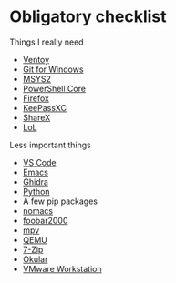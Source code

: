 # Obligatory checklist

Things I really need

- [Ventoy](https://github.com/ventoy/Ventoy/releases/latest)
- [Git for Windows](https://github.com/git-for-windows/git/releases/latest)
- [MSYS2](https://github.com/msys2/msys2-installer/releases/latest)
- [PowerShell Core](https://github.com/PowerShell/PowerShell/releases/latest)
- [Firefox](https://www.mozilla.org/en-US/firefox/new/)
- [KeePassXC](https://github.com/keepassxreboot/keepassxc/releases/latest)
- [ShareX](https://github.com/ShareX/ShareX/releases/latest)
- [LoL](https://signup.euw.leagueoflegends.com/en/signup/redownload)

Less important things

- [VS Code](https://github.com/microsoft/vscode/releases/latest)
- [Emacs](https://packages.msys2.org/package/mingw-w64-x86_64-emacs?repo=mingw64)
- [Ghidra](https://ghidra-sre.org/)
- [Python](https://www.python.org/)
- A few pip packages
- [nomacs](https://github.com/nomacs/nomacs/releases/latest)
- [foobar2000](https://www.foobar2000.org/download)
- [mpv](https://packages.msys2.org/package/mingw-w64-x86_64-mpv?repo=mingw64)
- [QEMU](https://packages.msys2.org/package/mingw-w64-x86_64-qemu?repo=mingw64)
- [7-Zip](https://www.7-zip.org/)
- [Okular](https://www.microsoft.com/fr-fr/p/okular/9n41msq1wnm8)
- [VMware Workstation](https://www.vmware.com/go/getworkstation-win)
